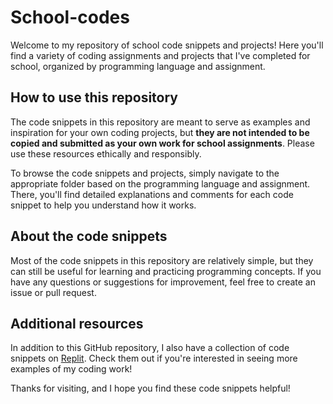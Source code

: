 # School-codes

Welcome to my repository of school code snippets and projects! Here you'll find a variety of coding assignments and projects that I've completed for school, organized by programming language and assignment.

## How to use this repository

The code snippets in this repository are meant to serve as examples and inspiration for your own coding projects, but **they are not intended to be copied and submitted as your own work for school assignments**. Please use these resources ethically and responsibly.

To browse the code snippets and projects, simply navigate to the appropriate folder based on the programming language and assignment. There, you'll find detailed explanations and comments for each code snippet to help you understand how it works.

## About the code snippets

Most of the code snippets in this repository are relatively simple, but they can still be useful for learning and practicing programming concepts. If you have any questions or suggestions for improvement, feel free to create an issue or pull request.

## Additional resources

In addition to this GitHub repository, I also have a collection of code snippets on [Replit](https://replit.com/@ArttuMutka1). Check them out if you're interested in seeing more examples of my coding work!

Thanks for visiting, and I hope you find these code snippets helpful! 

